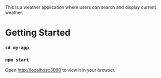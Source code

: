 This is a weather application where users can search and display current weather.

# Getting Started

### `cd my-app`
### `npm start`

Open [http://localhost:3000](http://localhost:3000) to view it in your browser.

